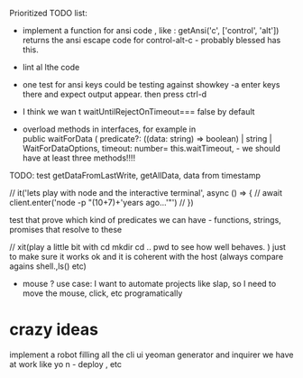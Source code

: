 Prioritized TODO list: 

* implement a function for ansi code , like : getAnsi('c', ['control', 'alt'])  returns the ansi escape code for control-alt-c - probably blessed has this.

* lint al lthe code 

 * one test for ansi keys could be testing against  showkey -a enter keys there and expect output appear. then press ctrl-d


 * I think we wan t waitUntilRejectOnTimeout=== false by default

 * overload methods in interfaces, for example in  
 public waitForData (
    predicate?: ((data: string) => boolean) | string | WaitForDataOptions,
    timeout: number= this.waitTimeout,   - 
    we should have at least three methods!!!! 


TODO: test getDataFromLastWrite, getAllData,  data from timestamp


 // it('lets play with node and the interactive terminal', async () => {
  //   await client.enter('node -p "(10+7)+\'years ago...\'"')
  // })




test that prove which kind of predicates we can have - functions, strings, promises that resolve to these




  // xit(play a little bit with cd mkdir cd .. pwd to see how well behaves. ) just to make sure it works ok and it is coherent with the host (always compare agains shell.,ls() etc)


* mouse ? use case: I want to automate projects like slap, so I need to move the mouse, click, etc programatically






# crazy ideas

implement a robot filling all the cli ui yeoman generator and inquirer we have at work like yo n - deploy , etc